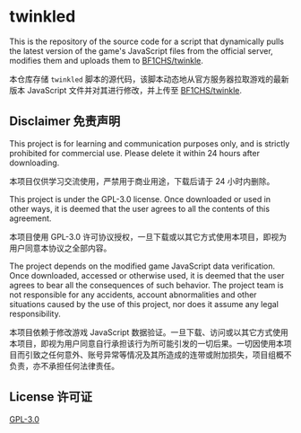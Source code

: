 # twinkled

This is the repository of the source code for a script that dynamically pulls the latest version of the game's JavaScript files from the official server, modifies them and uploads them to [BF1CHS/twinkle](https://github.com/BF1CHS/twinkle).

本仓库存储 `twinkled` 脚本的源代码，该脚本动态地从官方服务器拉取游戏的最新版本 JavaScript 文件并对其进行修改，并上传至 [BF1CHS/twinkle](https://github.com/BF1CHS/twinkle).

## Disclaimer 免责声明
This project is for learning and communication purposes only, and is strictly prohibited for commercial use. Please delete it within 24 hours after downloading.

本项目仅供学习交流使用，严禁用于商业用途，下载后请于 24 小时内删除。

This project is under the GPL-3.0 license. Once downloaded or used in other ways, it is deemed that the user agrees to all the contents of this agreement.

本项目使用 GPL-3.0 许可协议授权，一旦下载或以其它方式使用本项目，即视为用户同意本协议之全部内容。

The project depends on the modified game JavaScript data verification. Once downloaded, accessed or otherwise used, it is deemed that the user agrees to bear all the consequences of such behavior. The project team is not responsible for any accidents, account abnormalities and other situations caused by the use of this project, nor does it assume any legal responsibility.

本项目依赖于修改游戏 JavaScript 数据验证。一旦下载、访问或以其它方式使用本项目，即视为用户同意自行承担该行为所可能引发的一切后果。一切因使用本项目而引致之任何意外、账号异常等情况及其所造成的连带或附加损失，项目组概不负责，亦不承担任何法律责任。

## License 许可证
[GPL-3.0](LICENSE)
